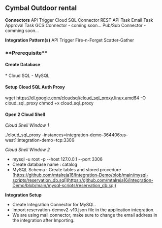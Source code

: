 <!-- Output copied to clipboard! -->

<!-- Yay, no errors, warnings, or alerts! -->

<h2>Cymbal Outdoor rental </h2>


**Connectors**
API Trigger
Cloud SQL Connector
REST API Task
Email Task 
Approval Task
GCS Connector - coming soon...
Pub/Sub Connector - comming soon...

**Integration Pattern(s)**
API Trigger
Fire-n-Forget
Scatter-Gather


<h3>**Prerequisite**</h3>


<h4>Create Database</h4>
* Cloud SQL - MySQL
<h4>Setup Cloud SQL Auth Proxy</h4>

   wget https://dl.google.com/cloudsql/cloud_sql_proxy.linux.amd64 -O cloud_sql_proxy
   chmod +x cloud_sql_proxy

<h4>Open 2 Cloud Shell</h4>

*Cloud Shell Window 1*

./cloud_sql_proxy -instances=integration-demo-364406:us-west1:integration-demo=tcp:3306

*Cloud Shell Window 2*

* mysql -u root -p --host 127.0.0.1 --port 3306 
* Create database name : catalog
* MySQL Schema : Create tables and stored procedure [https://github.com/mtalreja16/Integration-Demo/blob/main/mysql-scripts/reservation_db.sql](https://github.com/mtalreja16/Integration-Demo/blob/main/mysql-scripts/reservation_db.sql)

**Integration Setup**

* Create Integration Connector for MySQL.
* Import reservation-demov2-v10.json file in the application integration.
* We are using mail connector, make sure to change the email address in the integration after Importing.



